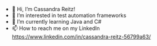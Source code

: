 - 👋 Hi, I’m Cassandra Reitz!
- 👀 I’m interested in test automation frameworks
- 🌱 I’m currently learning Java and C#
- 📫 How to reach me on my LinkedIn https://www.linkedin.com/in/cassandra-reitz-56799a63/
